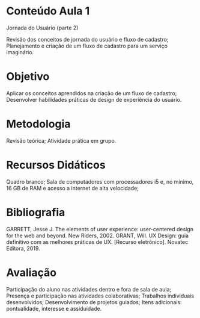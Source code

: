 # Conteúdo Aula 1

Jornada do Usuário (parte 2)

Revisão dos conceitos de jornada do usuário e fluxo de cadastro;
Planejamento e criação de um fluxo de cadastro para um serviço imaginário.

# Objetivo

Aplicar os conceitos aprendidos na criação de um fluxo de cadastro;
Desenvolver habilidades práticas de design de experiência do usuário.

# Metodologia

Revisão teórica; Atividade prática em grupo.

# Recursos Didáticos

Quadro branco; Sala de computadores com processadores i5 e, no mínimo, 16 GB de RAM e acesso a internet de alta velocidade;

# Bibliografia

GARRETT, Jesse J. The elements of user experience: user-centered design for the web and beyond. New Riders, 2002.
GRANT, Will. UX Design: guia definitivo com as melhores práticas de UX. [Recurso eletrônico]. Novatec Editora, 2019.

# Avaliação

Participação do aluno nas atividades dentro e fora de sala de aula;
Presença e participação nas atividades colaborativas;
Trabalhos individuais desenvolvidos;
Desenvolvimento de projetos guiados;
Itens adicionais: pontualidade, interesse e assiduidade.
